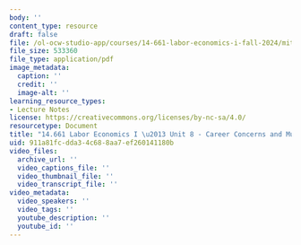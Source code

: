 ```yaml
---
body: ''
content_type: resource
draft: false
file: /ol-ocw-studio-app/courses/14-661-labor-economics-i-fall-2024/mit14_661_f24_unit08_career_concerns.pdf
file_size: 533360
file_type: application/pdf
image_metadata:
  caption: ''
  credit: ''
  image-alt: ''
learning_resource_types:
- Lecture Notes
license: https://creativecommons.org/licenses/by-nc-sa/4.0/
resourcetype: Document
title: "14.661 Labor Economics I \u2013 Unit 8 - Career Concerns and Multitasking"
uid: 911a81fc-dda3-4c68-8aa7-ef260141180b
video_files:
  archive_url: ''
  video_captions_file: ''
  video_thumbnail_file: ''
  video_transcript_file: ''
video_metadata:
  video_speakers: ''
  video_tags: ''
  youtube_description: ''
  youtube_id: ''
---
```

